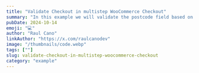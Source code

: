 ```yaml
---
title: "Validate Checkout in multistep WooCommerce Checkout"
summary: "In this example we will validate the postcode field based on the country selected in the checkout form."
pubDate: 2024-10-14
emoji: "💻"
author: "Raul Cano"
linkAuthor: "https://x.com/raulcanodev"
image: "/thumbnails/code.webp"
tags: [""]
slug: validate-checkout-in-multistep-woocommerce-checkout
category: "example"
---
```



